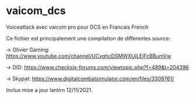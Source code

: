 # vaicom_dcs
Voiceattack avec vaicom pro pour DCS en Francais French

Ce fichier est principalement une compilation de differentes source:

-> Olivier Gaming: https://www.youtube.com/channel/UCvghcDSMWXUjLEjFcBBumVw

-> DID: https://www.checksix-forums.com/viewtopic.php?f=489&t=204396

-> Skypat: https://www.digitalcombatsimulator.com/en/files/3309761/


Inclus mise a jour lantirn 12/11/2021.
